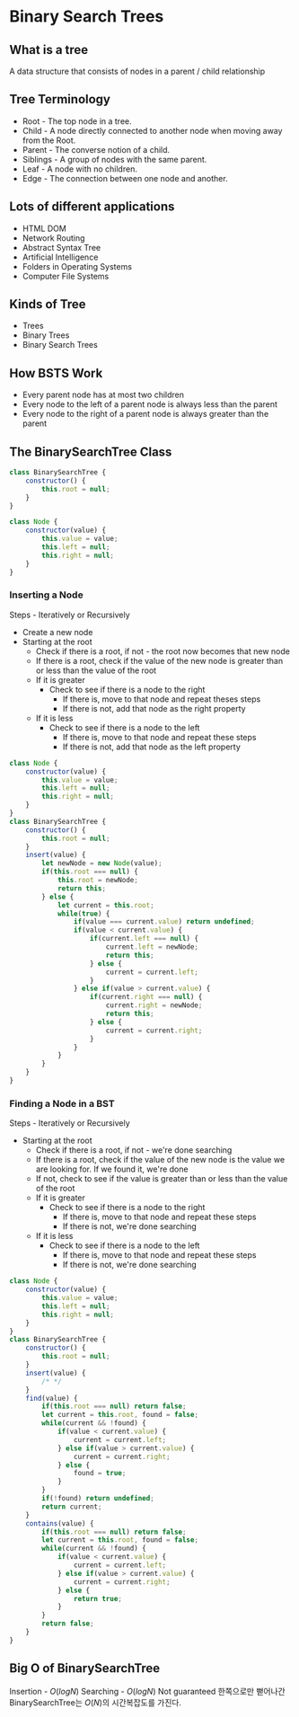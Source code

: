 # Binary Search Trees
## What is a tree
A data structure that consists of nodes in a parent / child relationship
## Tree Terminology
* Root - The top node in a tree.
* Child - A node directly connected to another node when moving away from the Root.
* Parent - The converse notion of a child.
* Siblings - A group of nodes with the same parent.
* Leaf - A node with no children.
* Edge - The connection between one node and another.
## Lots of different applications
* HTML DOM
* Network Routing
* Abstract Syntax Tree
* Artificial Intelligence
* Folders in Operating Systems
* Computer File Systems
## Kinds of Tree
* Trees
* Binary Trees
* Binary Search Trees
## How BSTS Work
* Every parent node has at most two children
* Every node to the left of a parent node is always less than the parent
* Every node to the right of a parent node is always greater than the parent
## The BinarySearchTree Class
```javascript
class BinarySearchTree {
    constructor() {
        this.root = null;
    }
}

class Node {
    constructor(value) {
        this.value = value;
        this.left = null;
        this.right = null;
    }   
}
```
### Inserting a Node
Steps - Iteratively or Recursively
* Create a new node
* Starting at the root
    * Check if there is a root, if not - the root now becomes that new node
    * If there is a root, check if the value of the new node is greater than or less than the value of the root
    * If it is greater
        * Check to see if there is a node to the right
            * If there is, move to that node and repeat theses steps
            * If there is not, add that node as the right property
    * If it is less
        * Check to see if there is a node to the left
            * If there is, move to that node and repeat these steps
            * If there is not, add that node as the left property
```javascript
class Node {
    constructor(value) {
        this.value = value;
        this.left = null;
        this.right = null;
    }   
}
class BinarySearchTree {
    constructor() {
        this.root = null;
    }
    insert(value) {
        let newNode = new Node(value);
        if(this.root === null) {
            this.root = newNode;
            return this;
        } else {
            let current = this.root;
            while(true) {
                if(value === current.value) return undefined;
                if(value < current.value) {
                    if(current.left === null) {
                        current.left = newNode;
                        return this;
                    } else {
                        current = current.left;
                    }
                } else if(value > current.value) {
                    if(current.right === null) {
                        current.right = newNode;
                        return this;
                    } else {
                        current = current.right;
                    }
                }
            }
        }
    }
}
```
### Finding a Node in a BST
Steps - Iteratively or Recursively
* Starting at the root
    * Check if there is a root, if not - we're done searching
    * If there is a root, check if the value of the new node is the value we are looking for. If we found it, we're done
    * If not, check to see if the value is greater than or less than the value of the root
    * If it is greater
        * Check to see if there is a node to the right
            * If there is, move to that node and repeat these steps
            * If there is not, we're done searching
    * If it is less
        * Check to see if there is a node to the left
            * If there is, move to that node and repeat these steps
            * If there is not, we're done searching
```javascript
class Node {
    constructor(value) {
        this.value = value;
        this.left = null;
        this.right = null;
    }   
}
class BinarySearchTree {
    constructor() {
        this.root = null;
    }
    insert(value) {
        /* */
    }
    find(value) {
        if(this.root === null) return false;
        let current = this.root, found = false;
        while(current && !found) {
            if(value < current.value) {
                current = current.left;
            } else if(value > current.value) {
                current = current.right;
            } else {
                found = true;
            }
        }
        if(!found) return undefined;
        return current;
    }
    contains(value) {
        if(this.root === null) return false;
        let current = this.root, found = false;
        while(current && !found) {
            if(value < current.value) {
                current = current.left;
            } else if(value > current.value) {
                current = current.right;
            } else {
                return true;
            }
        }
        return false;
    }
}
```
## Big O of BinarySearchTree
Insertion - $O(logN)$
Searching - $O(logN)$
Not guaranteed
한쪽으로만 뻗어나간 BinarySearchTree는 $O(N)$의 시간복잡도를 가진다.